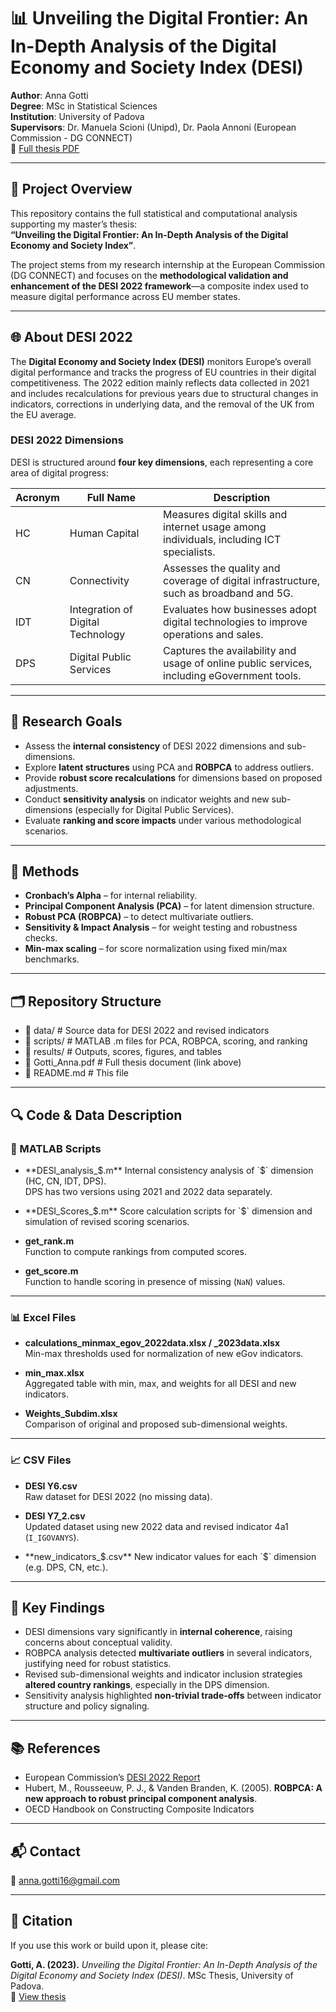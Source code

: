 # 📊 Unveiling the Digital Frontier: An In-Depth Analysis of the Digital Economy and Society Index (DESI)

**Author**: Anna Gotti  
**Degree**: MSc in Statistical Sciences  
**Institution**: University of Padova  
**Supervisors**: Dr. Manuela Scioni (Unipd), Dr. Paola Annoni (European Commission - DG CONNECT)  
📄 [Full thesis PDF](./Gotti_Anna.pdf)

---

## 🧠 Project Overview

This repository contains the full statistical and computational analysis supporting my master’s thesis:  
**“Unveiling the Digital Frontier: An In-Depth Analysis of the Digital Economy and Society Index”**.

The project stems from my research internship at the European Commission (DG CONNECT) and focuses on the **methodological validation and enhancement of the DESI 2022 framework**—a composite index used to measure digital performance across EU member states.

---

## 🌐 About DESI 2022

The **Digital Economy and Society Index (DESI)** monitors Europe’s overall digital performance and tracks the progress of EU countries in their digital competitiveness. The 2022 edition mainly reflects data collected in 2021 and includes recalculations for previous years due to structural changes in indicators, corrections in underlying data, and the removal of the UK from the EU average.

### DESI 2022 Dimensions

DESI is structured around **four key dimensions**, each representing a core area of digital progress:

| Acronym | Full Name                       | Description                                                                                 |
|---------|--------------------------------|---------------------------------------------------------------------------------------------|
| HC      | Human Capital                  | Measures digital skills and internet usage among individuals, including ICT specialists.   |
| CN      | Connectivity                  | Assesses the quality and coverage of digital infrastructure, such as broadband and 5G.      |
| IDT     | Integration of Digital Technology | Evaluates how businesses adopt digital technologies to improve operations and sales.       |
| DPS     | Digital Public Services       | Captures the availability and usage of online public services, including eGovernment tools.|

---

## 🎯 Research Goals

- Assess the **internal consistency** of DESI 2022 dimensions and sub-dimensions.
- Explore **latent structures** using PCA and **ROBPCA** to address outliers.
- Provide **robust score recalculations** for dimensions based on proposed adjustments.
- Conduct **sensitivity analysis** on indicator weights and new sub-dimensions (especially for Digital Public Services).
- Evaluate **ranking and score impacts** under various methodological scenarios.

---

## 🧪 Methods

- **Cronbach’s Alpha** – for internal reliability.
- **Principal Component Analysis (PCA)** – for latent dimension structure.
- **Robust PCA (ROBPCA)** – to detect multivariate outliers.
- **Sensitivity & Impact Analysis** – for weight testing and robustness checks.
- **Min-max scaling** – for score normalization using fixed min/max benchmarks.

---

## 🗂️ Repository Structure

- 📁 data/                        # Source data for DESI 2022 and revised indicators
- 📁 scripts/                     # MATLAB .m files for PCA, ROBPCA, scoring, and ranking
- 📁 results/                     # Outputs, scores, figures, and tables
- 📄 Gotti_Anna.pdf               # Full thesis document (link above)
- 📄 README.md                    # This file

---

## 🔍 Code & Data Description

### 📂 MATLAB Scripts

- **DESI_analysis_$.m**  
  Internal consistency analysis of `$` dimension (HC, CN, IDT, DPS).  
  DPS has two versions using 2021 and 2022 data separately.

- **DESI_Scores_$.m**  
  Score calculation scripts for `$` dimension and simulation of revised scoring scenarios.

- **get_rank.m**  
  Function to compute rankings from computed scores.

- **get_score.m**  
  Function to handle scoring in presence of missing (`NaN`) values.

---

### 📊 Excel Files

- **calculations_minmax_egov_2022data.xlsx / _2023data.xlsx**  
  Min-max thresholds used for normalization of new eGov indicators.

- **min_max.xlsx**  
  Aggregated table with min, max, and weights for all DESI and new indicators.

- **Weights_Subdim.xlsx**  
  Comparison of original and proposed sub-dimensional weights.

---

### 📈 CSV Files

- **DESI Y6.csv**  
  Raw dataset for DESI 2022 (no missing data).

- **DESI Y7_2.csv**  
  Updated dataset using new 2022 data and revised indicator 4a1 (`I_IGOVANYS`).

- **new_indicators_$.csv**  
  New indicator values for each `$` dimension (e.g. DPS, CN, etc.).

---

## 📌 Key Findings

- DESI dimensions vary significantly in **internal coherence**, raising concerns about conceptual validity.
- ROBPCA analysis detected **multivariate outliers** in several indicators, justifying need for robust statistics.
- Revised sub-dimensional weights and indicator inclusion strategies **altered country rankings**, especially in the DPS dimension.
- Sensitivity analysis highlighted **non-trivial trade-offs** between indicator structure and policy signaling.

---

## 📚 References

- European Commission’s [DESI 2022 Report](https://digital-strategy.ec.europa.eu/en/policies/desi)
- Hubert, M., Rousseeuw, P. J., & Vanden Branden, K. (2005). **ROBPCA: A new approach to robust principal component analysis**.
- OECD Handbook on Constructing Composite Indicators

---

## 📬 Contact

📧 anna.gotti16@gmail.com

---

## 📎 Citation

If you use this work or build upon it, please cite:

**Gotti, A. (2023).** *Unveiling the Digital Frontier: An In-Depth Analysis of the Digital Economy and Society Index (DESI)*. MSc Thesis, University of Padova.  
📄 [View thesis](./Gotti_Anna.pdf)